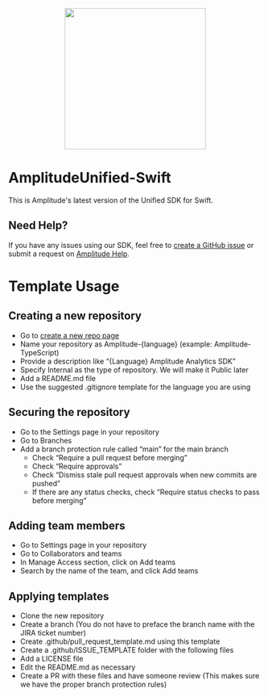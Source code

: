 <p align="center">
  <a href="https://amplitude.com" target="_blank" align="center">
    <img src="https://static.amplitude.com/lightning/46c85bfd91905de8047f1ee65c7c93d6fa9ee6ea/static/media/amplitude-logo-with-text.4fb9e463.svg" width="280">
  </a>
  <br />
</p>

# AmplitudeUnified-Swift

This is Amplitude's latest version of the Unified SDK for Swift.

## Need Help?
If you have any issues using our SDK, feel free to [create a GitHub issue](https://github.com/amplitude/Amplitude-SDK-Template/issues/new) or submit a request on [Amplitude Help](https://help.amplitude.com/hc/en-us/requests/new).


# Template Usage

## Creating a new repository 
- Go to [create a new repo page](https://github.com/organizations/amplitude/repositories/new)
- Name your repository as Amplitude-{language} (example: Amplitude-TypeScript)
- Provide a description like “{Language} Amplitude Analytics SDK”
- Specify Internal as the type of repository. We will make it Public later
- Add a README.md file
- Use the suggested .gitignore template for the language you are using

## Securing the repository 
- Go to the Settings page in your repository
- Go to Branches
- Add a branch protection rule called “main” for the main branch
  - Check “Require a pull request before merging”
  - Check “Require approvals”
  - Check “Dismiss stale pull request approvals when new commits are pushed”
  - If there are any status checks, check “Require status checks to pass before merging”

## Adding team members 
- Go to Settings page in your repository
- Go to Collaborators and teams
- In Manage Access section, click on Add teams
- Search by the name of the team, and click Add teams  

## Applying templates
- Clone the new repository
- Create a branch (You do not have to preface the branch name with the JIRA ticket number)
- Create .github/pull_request_template.md using this template
- Create a .github/ISSUE_TEMPLATE folder with the following files
- Add a LICENSE file
- Edit the README.md as necessary
- Create a PR with these files and have someone review (This makes sure we have the proper branch protection rules)
